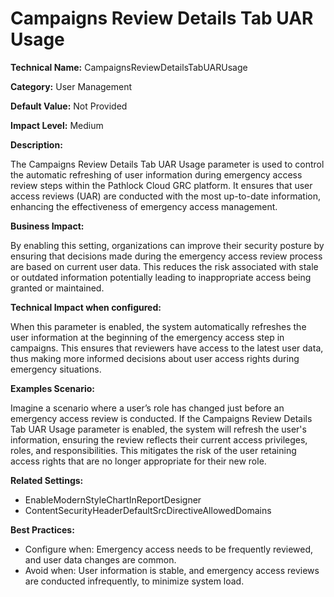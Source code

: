 # Campaigns Review Details Tab UAR Usage

**Technical Name:** CampaignsReviewDetailsTabUARUsage

**Category:** User Management

**Default Value:** Not Provided

**Impact Level:** Medium

**Description:**

The Campaigns Review Details Tab UAR Usage parameter is used to control the automatic refreshing of user information during emergency access review steps within the Pathlock Cloud GRC platform. It ensures that user access reviews (UAR) are conducted with the most up-to-date information, enhancing the effectiveness of emergency access management.

**Business Impact:**

By enabling this setting, organizations can improve their security posture by ensuring that decisions made during the emergency access review process are based on current user data. This reduces the risk associated with stale or outdated information potentially leading to inappropriate access being granted or maintained.

**Technical Impact when configured:**

When this parameter is enabled, the system automatically refreshes the user information at the beginning of the emergency access step in campaigns. This ensures that reviewers have access to the latest user data, thus making more informed decisions about user access rights during emergency situations.

**Examples Scenario:**

Imagine a scenario where a user’s role has changed just before an emergency access review is conducted. If the Campaigns Review Details Tab UAR Usage parameter is enabled, the system will refresh the user's information, ensuring the review reflects their current access privileges, roles, and responsibilities. This mitigates the risk of the user retaining access rights that are no longer appropriate for their new role.

**Related Settings:** 

- EnableModernStyleChartInReportDesigner
- ContentSecurityHeaderDefaultSrcDirectiveAllowedDomains

**Best Practices:** 

- Configure when: Emergency access needs to be frequently reviewed, and user data changes are common.
- Avoid when: User information is stable, and emergency access reviews are conducted infrequently, to minimize system load.